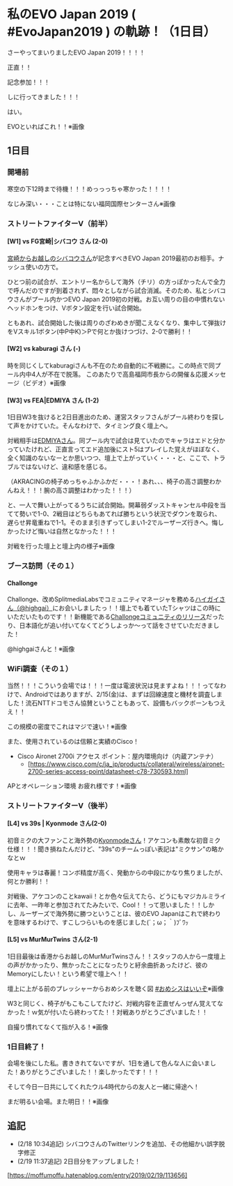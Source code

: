 # 私のEVO Japan 2019 ( #EvoJapan2019 ) の軌跡！（1日目）

さーやってまいりましたEVO Japan 2019！！！！

正直！！

記念参加！！！

しに行ってきました！！！

はい。

EVOといればこれ！！※画像

## 1日目

### 開場前

寒空の下12時まで待機！！！めっっっちゃ寒かった！！！！

なじみ深い・・・ことは特にない福岡国際センターさん※画像

### ストリートファイターV（前半）

#### [W1] vs FG宮崎|シバコウ さん (2-0)

[宮崎からお越しのシバコウさん](https://twitter.com/shibako07)が記念すべきEVO Japan 2019最初のお相手。ナッシュ使いの方で。

ひとつ前の試合が、エントリー名からして海外（チリ）の方っぽかったんで全力で呼んだのですが到着されず、悶々としながら試合消滅。そのため、私とシバコウさんがプール内かつEVO Japan 2019初の対戦。お互い周りの目の中慣れないヘッドホンをつけ、Vボタン設定を行い試合開始。

ともあれ、試合開始した後は周りのざわめきが聞こえなくなり、集中して弾抜けをVスキル1ボタン(中P中K)＞Pで何とか抜けつづけ、2-0で勝利！！

#### [W2] vs kaburagi さん (-)

時を同じくしてkaburagiさんも不在のため自動的に不戦勝に。この時点で同プール内中4人が不在で脱落。
このあたりで高島福岡市長からの開催＆応援メッセージ（ビデオ）※画像

#### [W3] vs FEA|EDMIYA さん (1-2)

1日目W3を抜けると2日目進出のため、運営スタッフさんがプール終わりを探して声をかけていた。そんなわけで、タイミング良く壇上へ。

対戦相手は[EDMIYAさん](https://twitter.com/miya0356)。同プール内で試合は見ていたのでキャラはエドと分かっていたけれど、正直言ってエド追加後にスト5はプレイした覚えがほぼなく、全く知識のないなーとか思いつつ、壇上で上がっていく・・・と、ここで、トラブルではないけど、違和感を感じる。

（AKRACINGの椅子めっちゃふかふかだ・・・！あれ、、、椅子の高さ調整わかんねえ！！！腕の高さ調整はわかった！！！）

と、一人で舞い上がってるうちに試合開始。開幕弱ダッストキャンセル中段を当てて勢いで1-0、2戦目はどちらもあてれば勝ちという状況でダウンを取られ、遅らせ昇竜重ねで1-1。そのまま引きずってしまい1-2でルーザーズ行きへ。悔しかったけど悔いは自然となかった！！！

対戦を行った壇上と壇上内の様子※画像

### ブース訪問（その１）

#### Challonge

Challonge、改めSplitmediaLabsでコミュニティマネージャを務める[ハイガイさん（@highgai）](https://twitter.com/highgai/)にお会いしましたっ！！壇上でも着ていたTシャツはこの時にいただいたものです！！新機能である[Challongeコミュニティのリリース](https://challonge.com/ja/communities)だったり、日本語化が追い付いてなくてどうしよっか～って話をさせていただきました！

@highgaiさんと！※画像

### WiFi調査（その１）

当然！！！こういう会場では！！！一度は電波状況は見ますよね！！！ってなわけで、Androidではありますが、2/15(金)は、まずは回線速度と機材を調査しました！流石NTTドコモさん協賛ということもあって、設備もバックボーンもつええ！！

この規模の密度でこれはマジで速い！※画像

また、使用されているのは信頼と実績のCisco！

* Cisco Aironet 2700i アクセス ポイント：屋内環境向け（内蔵アンテナ）
  * [https://www.cisco.com/c/ja_jp/products/collateral/wireless/aironet-2700-series-access-point/datasheet-c78-730593.html]

APとオペレーション環境 お疲れ様です！※画像

### ストリートファイターV（後半）

#### [L4] vs 39s | Kyonmode さん(2-0)

初音ミクの大ファンこと海外勢の[Kyonmodeさん](https://twitter.com/kyonmode)！アケコンも素敵な初音ミク仕様！！！聞き損ねたんだけど、"39s"のチームっぽい表記は"ミクサン"の略かなとｗ

使用キャラは春麗！コンボ精度が高く、発動からの中段にかなり焦りましたが、何とか勝利！！

対戦後、アケコンのことkawaii！とか色々伝えてたら、どうにもマジカルミライに去年、一昨年と参加されてたみたいで、Cool！！って思いました！！しかし、ルーザーズで海外勢に勝つということは、彼のEVO Japanはこれで終わりを意味するわけで、すこしつらいものを感じました(´；ω；｀)ﾌﾞﾜｯ

#### [L5] vs MurMurTwins さん(2-1)

1日目最後は香港からお越しのMurMurTwinsさん！！スタッフの人から一度壇上の声がかかったり、無かったことになったりと紆余曲折あったけど、彼のMemoryにしたい！という希望で壇上へ！！

壇上に上がる前のプレッシャーからおめシスを聴く図 [#おめシスはいいぞ](https://www.youtube.com/watch?v=s9IvNnu0kqc)※画像

W3と同じく、椅子がもこもこしてたけど、対戦内容を正直ぜんっぜん覚えてなかった！ｗ気が付いたら終わってた！！対戦ありがとうございました！！

自撮り慣れてなくて指が入る！※画像

### 1日目終了！

会場を後にした私。書ききれてないですが、1日を通して色んな人に会いました！ありがとうございました！！楽しかったです！！！

そして今日一日共にしてくれたウル4時代からの友人と一緒に帰途へ！

まだ明るい会場。また明日！！※画像

## 追記

* (2/18 10:34追記) シバコウさんのTwitterリンクを追加、その他細かい誤字脱字修正
* (2/19 11:37追記) 2日目分をアップしました！

[https://moffumoffu.hatenablog.com/entry/2019/02/19/113656]